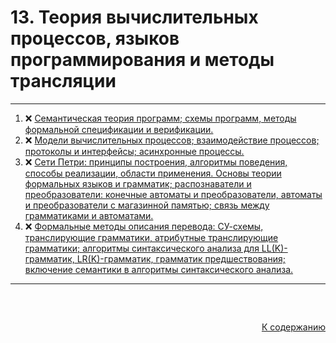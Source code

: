 #

<div id="readme-top">
  <h1>13. Теория вычислительных процессов, языков программирования и методы трансляции</h1>
</div>

<hr/>
<ol>
  <li>❌ <a href="#1"> Семантическая теория программ; схемы программ, методы формальной спецификации и верификации. </a></li>
  <li>❌ <a href="#2"> Модели вычислительных процессов; взаимодействие процессов; протоколы и интерфейсы; асинхронные процессы. </a></li>
  <li>❌ <a href="#3"> Сети Петри: принципы построения, алгоритмы поведения, способы реализации, области применения. Основы теории формальных языков и грамматик; распознаватели и преобразователи: конечные автоматы и преобразователи, автоматы и преобразователи с магазинной памятью; связь между грамматиками и автоматами. </a></li>
  <li>❌ <a href="#4"> Формальные методы описания перевода: СУ-схемы, транслирующие грамматики, атрибутные транслирующие грамматики; алгоритмы синтаксического анализа для LL(K)-грамматик, LR(K)-грамматик, грамматик предшествования; включение семантики в алгоритмы синтаксического анализа. </a></li>
</ol>
<hr/>
<br />

##

<p align="right"><a href="#readme-top">К содержанию</a></p>
